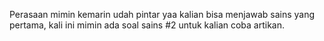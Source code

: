 Perasaan mimin kemarin udah pintar yaa kalian bisa menjawab sains yang pertama, kali ini mimin ada soal sains #2 untuk kalian coba artikan.